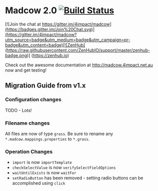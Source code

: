 # Madcow 2.0  [![Build Status](https://travis-ci.org/4impact/madcow.png)](https://travis-ci.org/4impact/madcow) 

[![Join the chat at https://gitter.im/4impact/madcow](https://badges.gitter.im/Join%20Chat.svg)](https://gitter.im/4impact/madcow?utm_source=badge&utm_medium=badge&utm_campaign=pr-badge&utm_content=badge)[![ZenHub] (https://raw.githubusercontent.com/ZenHubIO/support/master/zenhub-badge.png)] (https://zenhub.io)

Check out the awesome documentation at http://madcow.4impact.net.au now and get testing!

## Migration Guide from v1.x

### Configuration changes

TODO - Lots!

### Filename changes

All files are now of type `grass`. Be sure to rename any `*.madcow.mappings.properties` to `*.grass`.

### Operation Changes

* `import` is now `importTemplate`
* `checkSelectValue` is now `verifySelectFieldOptions`
* `waitUntilExists` is now `waitFor`
* `setRadioButton` has been removed - setting radio buttons can be accomplished using `click`
